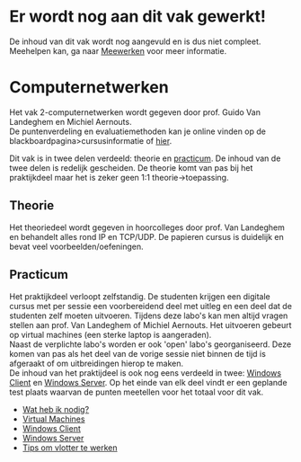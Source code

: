 # Er wordt nog aan dit vak gewerkt!
De inhoud van dit vak wordt nog aangevuld en is dus niet compleet.  
Meehelpen kan, ga naar [Meewerken](/meewerken) voor meer informatie.

# Computernetwerken
Het vak 2-computernetwerken wordt gegeven door prof. Guido Van Landeghem en Michiel Aernouts.   
De puntenverdeling en evaluatiemethoden kan je online vinden op de blackboardpagina>cursusinformatie of [hier](https://www.uantwerpen.be/nl/studeren/opleidingsaanbod/ingenieur-elektronica-ict/bachelor/studieprogramma/).

Dit vak is in twee delen verdeeld: theorie en [practicum](/computer-netwerken/practicum). De inhoud van de twee delen is redelijk gescheiden. De theorie komt van pas bij het praktijkdeel maar het is zeker geen 1:1 theorie->toepassing.  
## Theorie
Het theoriedeel wordt gegeven in hoorcolleges door prof. Van Landeghem en behandelt alles rond IP en TCP/UDP. De papieren cursus is duidelijk en bevat veel voorbeelden/oefeningen.  
## Practicum
Het praktijkdeel verloopt zelfstandig. De studenten krijgen een digitale cursus met per sessie een voorbereidend deel met uitleg en een deel dat de studenten zelf moeten uitvoeren. Tijdens deze labo's kan men altijd vragen stellen aan prof. Van Landeghem of Michiel Aernouts. Het uitvoeren gebeurt op virtual machines (een sterke laptop is aangeraden).  
Naast de verplichte labo's worden er ook 'open' labo's georganiseerd. Deze komen van pas als het deel van de vorige sessie niet binnen de tijd is afgeraakt of om uitbreidingen hierop te maken.  
De inhoud van het praktijdeel is ook nog eens verdeeld in twee: [Windows Client](/computer-netwerken/windows_client) en [Windows Server](/computer-netwerken/windows_server). Op het einde van elk deel vindt er een geplande test plaats waarvan de punten meetellen voor het totaal voor dit vak.
*  [Wat heb ik nodig?](/computer-netwerken/benodigdheden)
*  [Virtual Machines](/computer-netwerken/virtual_machines)
*  [Windows Client](/computer-netwerken/windows_client)
*  [Windows Server](/computer-netwerken/windows_server)
*  [Tips om vlotter te werken](/computer-netwerken/tips)

